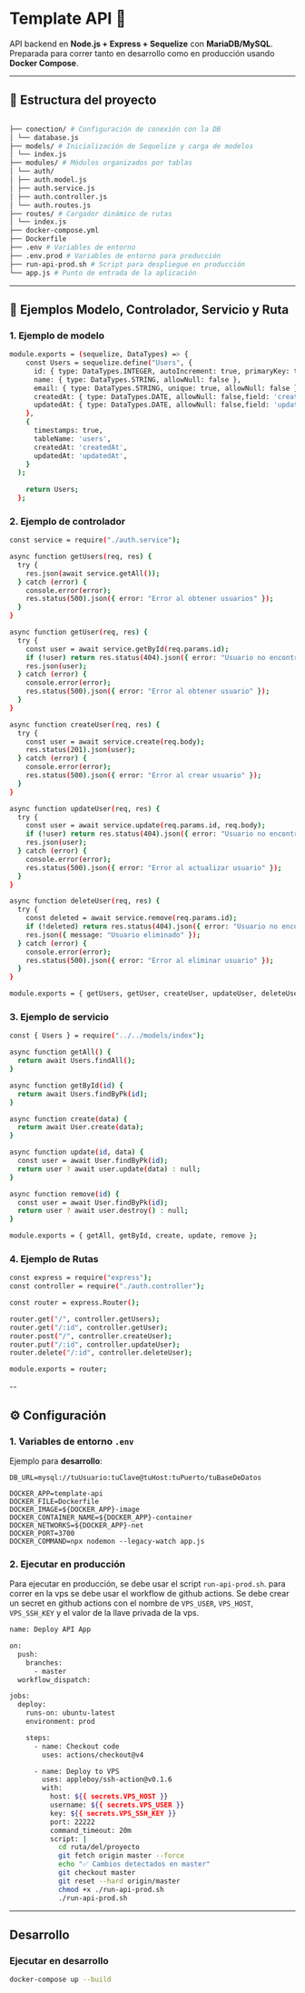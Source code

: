# Template API 🚀

API backend en **Node.js + Express + Sequelize** con **MariaDB/MySQL**.  
Preparada para correr tanto en desarrollo como en producción usando **Docker Compose**.

---

## 📂 Estructura del proyecto

```bash

├── conection/ # Configuración de conexión con la DB
│ └── database.js
├── models/ # Inicialización de Sequelize y carga de modelos
│ └── index.js
├── modules/ # Módulos organizados por tablas
│ └── auth/
│ ├── auth.model.js
│ ├── auth.service.js
│ ├── auth.controller.js
│ └── auth.routes.js
├── routes/ # Cargador dinámico de rutas
│ └── index.js
├── docker-compose.yml
├── Dockerfile
├── .env # Variables de entorno
├── .env.prod # Variables de entorno para producción
├── run-api-prod.sh # Script para despliegue en producción
└── app.js # Punto de entrada de la aplicación
```

---

## 📝 Ejemplos Modelo, Controlador, Servicio y Ruta

### 1. Ejemplo de modelo

```bash
module.exports = (sequelize, DataTypes) => {
    const Users = sequelize.define("Users", {
      id: { type: DataTypes.INTEGER, autoIncrement: true, primaryKey: true },
      name: { type: DataTypes.STRING, allowNull: false },
      email: { type: DataTypes.STRING, unique: true, allowNull: false },
      createdAt: { type: DataTypes.DATE, allowNull: false,field: 'created_at' },
      updatedAt: { type: DataTypes.DATE, allowNull: false,field: 'updated_at' },
    },
    {
      timestamps: true,
      tableName: 'users',
      createdAt: 'createdAt',
      updatedAt: 'updatedAt',
    }
  );
  
    return Users;
  };
```
### 2. Ejemplo de controlador

```bash
const service = require("./auth.service");

async function getUsers(req, res) {
  try {
    res.json(await service.getAll());
  } catch (error) {
    console.error(error);
    res.status(500).json({ error: "Error al obtener usuarios" });
  }
}

async function getUser(req, res) {
  try {
    const user = await service.getById(req.params.id);
    if (!user) return res.status(404).json({ error: "Usuario no encontrado" });
    res.json(user);
  } catch (error) {
    console.error(error);
    res.status(500).json({ error: "Error al obtener usuario" });
  }
}

async function createUser(req, res) {
  try {
    const user = await service.create(req.body);
    res.status(201).json(user);
  } catch (error) {
    console.error(error);
    res.status(500).json({ error: "Error al crear usuario" });
  }
}

async function updateUser(req, res) {
  try {
    const user = await service.update(req.params.id, req.body);
    if (!user) return res.status(404).json({ error: "Usuario no encontrado" });
    res.json(user);
  } catch (error) {
    console.error(error);
    res.status(500).json({ error: "Error al actualizar usuario" });
  }
}

async function deleteUser(req, res) {
  try {
    const deleted = await service.remove(req.params.id);
    if (!deleted) return res.status(404).json({ error: "Usuario no encontrado" });
    res.json({ message: "Usuario eliminado" });
  } catch (error) {
    console.error(error);
    res.status(500).json({ error: "Error al eliminar usuario" });
  }
}

module.exports = { getUsers, getUser, createUser, updateUser, deleteUser };

```

### 3. Ejemplo de servicio

```bash
const { Users } = require("../../models/index");

async function getAll() {
  return await Users.findAll();
}

async function getById(id) {
  return await Users.findByPk(id);
}

async function create(data) {
  return await User.create(data);
}

async function update(id, data) {
  const user = await User.findByPk(id);
  return user ? await user.update(data) : null;
}

async function remove(id) {
  const user = await User.findByPk(id);
  return user ? await user.destroy() : null;
}

module.exports = { getAll, getById, create, update, remove };
```

### 4. Ejemplo de Rutas

```bash
const express = require("express");
const controller = require("./auth.controller");

const router = express.Router();

router.get("/", controller.getUsers);
router.get("/:id", controller.getUser);
router.post("/", controller.createUser);
router.put("/:id", controller.updateUser);
router.delete("/:id", controller.deleteUser);

module.exports = router;
```

--

## ⚙️ Configuración

### 1. Variables de entorno `.env`

Ejemplo para **desarrollo**:

```env
DB_URL=mysql://tuUsuario:tuClave@tuHost:tuPuerto/tuBaseDeDatos

DOCKER_APP=template-api
DOCKER_FILE=Dockerfile
DOCKER_IMAGE=${DOCKER_APP}-image
DOCKER_CONTAINER_NAME=${DOCKER_APP}-container
DOCKER_NETWORKS=${DOCKER_APP}-net
DOCKER_PORT=3700
DOCKER_COMMAND=npx nodemon --legacy-watch app.js
```

### 2. Ejecutar en producción
Para ejecutar en producción, se debe usar el script `run-api-prod.sh`. para correr en la vps se debe usar el workflow de github actions. Se debe crear un secret en github actions con el nombre de `VPS_USER`, `VPS_HOST`, `VPS_SSH_KEY` y el valor de la llave privada de la vps.

```bash
name: Deploy API App

on:
  push:
    branches:
      - master
  workflow_dispatch:

jobs:
  deploy:
    runs-on: ubuntu-latest
    environment: prod

    steps:
      - name: Checkout code
        uses: actions/checkout@v4

      - name: Deploy to VPS
        uses: appleboy/ssh-action@v0.1.6
        with:
          host: ${{ secrets.VPS_HOST }}
          username: ${{ secrets.VPS_USER }}
          key: ${{ secrets.VPS_SSH_KEY }}
          port: 22222
          command_timeout: 20m
          script: |
            cd ruta/del/proyecto 
            git fetch origin master --force
            echo "✅ Cambios detectados en master"
            git checkout master
            git reset --hard origin/master
            chmod +x ./run-api-prod.sh
            ./run-api-prod.sh
```

---

## Desarrollo

### Ejecutar en desarrollo

```bash
docker-compose up --build
```


